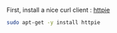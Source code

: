 First, install a nice curl client : [httpie](https://httpie.io/)

```bash
sudo apt-get -y install httpie
```

